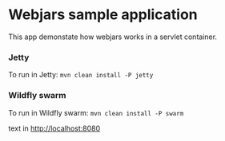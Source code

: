 # Webjars sample application

This app demonstate how webjars works in a servlet container.

### Jetty
To run in Jetty: `mvn clean install -P jetty`

### Wildfly swarm
To run in Wildfly swarm: `mvn clean install -P swarm`

text in [http://localhost:8080](localhost:8080)
